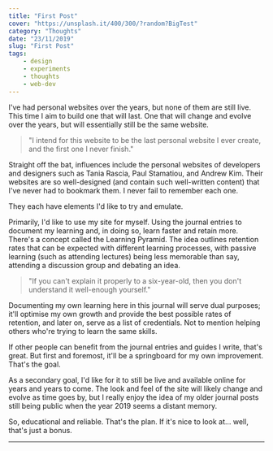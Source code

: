 ```yaml
---
title: "First Post"
cover: "https://unsplash.it/400/300/?random?BigTest"
category: "Thoughts"
date: "23/11/2019"
slug: "First Post"
tags:
    - design
    - experiments
    - thoughts
    - web-dev
---
```


<!--- NOTE: I want this post to go live on my 30th birthday --->


I've had personal websites over the years, but none of them are still live. This time I aim to build one that will last. One that will change and evolve over the years, but will essentially still be the same website.

<blockquote>"I intend for this website to be the last personal website I ever create, and the first one I never finish."</blockquote>

Straight off the bat, influences include the personal websites of developers and designers such as Tania Rascia, Paul Stamatiou, and Andrew Kim. Their websites are so well-designed (and contain such well-written content) that I've never had to bookmark them. I never fail to remember each one.

They each have elements I'd like to try and emulate.

Primarily, I'd like to use my site for myself. Using the journal entries to document my learning and, in doing so, learn faster and retain more. There's a concept called the Learning Pyramid. The idea outlines retention rates that can be expected with different learning processes, with passive learning (such as attending lectures) being less memorable than say, attending a discussion group and debating an idea.

<blockquote>"If you can't explain it properly to a six-year-old, then you don't understand it well-enough yourself."</blockquote>

Documenting my own learning here in this journal will serve dual purposes; it'll optimise my own growth and provide the best possible rates of retention, and later on, serve as a list of credentials. Not to mention helping others who're trying to learn the same skills.

If other people can benefit from the journal entries and guides I write, that's great. But first and foremost, it'll be a springboard for my own improvement. That's the goal.

As a secondary goal, I'd like for it to still be live and available online for years and years to come. The look and feel of the site will likely change and evolve as time goes by, but I really enjoy the idea of my older journal posts still being public when the year 2019 seems a distant memory.

So, educational and reliable. That's the plan. If it's nice to look at... well, that's just a bonus.

---

